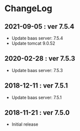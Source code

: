 # ChangeLog

## 2021-09-05 : ver 7.5.4

- Update baas server: 7.5.4
- Update tomcat 9.0.52

## 2020-02-28 : ver 7.5.3

- Update baas server: 7.5.3

## 2018-12-11 : ver 7.5.1

- Update baas server: 7.5.1

## 2018-11-21 : ver 7.5.0

- Initial release
